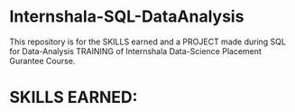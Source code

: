 # Internshala-SQL-DataAnalysis
This repository is for the SKILLS earned and a PROJECT made during SQL for Data-Analysis TRAINING of Internshala Data-Science Placement Gurantee Course.

# SKILLS EARNED:

# 
